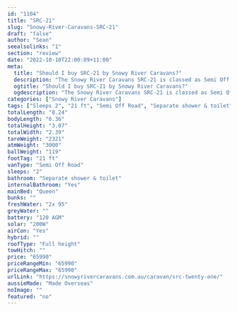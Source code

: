 ```yaml
---
id: "1104"
title: "SRC-21"
slug: "Snowy-River-Caravans-SRC-21"
draft: "false"
author: "Sean"
seealsolinks: "1"
section: "review"
date: "2022-10-10T22:00:09+11:00"
meta:
  title: "Should I buy SRC-21 by Snowy River Caravans?"
  description: "The Snowy River Caravans SRC-21 is classed as Semi Off Road, and sleeps 2 people. It is Made Overseas and comes in at 21 ft. It generally has Separate shower & toilet."
  ogtitle: "Should I buy SRC-21 by Snowy River Caravans?"
  ogdescription: "The Snowy River Caravans SRC-21 is classed as Semi Off Road, and sleeps 2 people. It is Made Overseas and comes in at 21 ft. It generally has Separate shower & toilet."
categories: ["Snowy River Caravans"]
tags: ["Sleeps 2", "21 ft", "Semi Off Road", "Separate shower & toilet", "Full height", "60 - 70k"]
totalLength: "8.24"
bodyLength: "6.36"
totalHeight: "3.07"
totalWidth: "2.39"
tareWeight: "2321"
atmWeight: "3000"
ballWeight: "119"
footTag: "21 ft"
vanType: "Semi Off Road"
sleeps: "2"
bathroom: "Separate shower & toilet"
internalBathroom: "Yes"
mainBed: "Queen"
bunks: ""
freshWater: "2x 95"
greyWater: ""
battery: "120 AGM"
solar: "200W"
airCon: "Yes"
hybrid: ""
roofType: "Full height"
towHitch: ""
price: "65990"
priceRangeMin: "65990"
priceRangeMax: "65990"
urlLink: "https://snowyrivercaravans.com.au/caravan/src-twenty-one/"
aussieMade: "Made Overseas"
noImage: ""
featured: "no"
---
```

